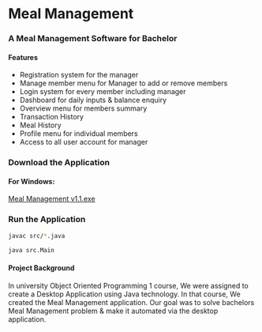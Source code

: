 # Meal Management

###  A Meal Management Software for Bachelor
#### Features
* Registration system for the manager
* Manage member menu for Manager to add or remove members
* Login system for every member including manager
* Dashboard for daily inputs & balance enquiry
* Overview menu for members summary
* Transaction History
* Meal History
* Profile menu for individual members
* Access to all user account for manager

### Download the Application
#### For Windows:
[Meal Management v1.1.exe]

### Run the Application
``` bash
javac src/*.java

java src.Main
```
[Meal Management v1.1.exe]: https://drive.google.com/file/d/1ctNgqNEPQA25RHuHgf9aWVWs4c9L--4-/view?usp=sharing

#### Project Background
In university Object Oriented Programming 1 course, We were assigned to create a Desktop Application using Java technology. In that course, We created the Meal Management application. Our goal was to solve bachelors Meal Management problem & make it automated via the desktop application.